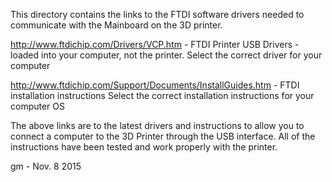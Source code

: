 This directory contains the links to the FTDI software drivers needed to communicate with the Mainboard on the 3D printer.

http://www.ftdichip.com/Drivers/VCP.htm - FTDI Printer USB Drivers - loaded into your computer, not the printer.
                                          Select the correct driver for your computer

http://www.ftdichip.com/Support/Documents/InstallGuides.htm - FTDI installation instructions
                                          Select the correct installation instructions for your computer OS


The above links are to the latest drivers and instructions to allow you to connect a computer to the 3D Printer through
the USB interface.  All of the instructions have been tested and work properly with the printer.

gm - Nov. 8 2015
